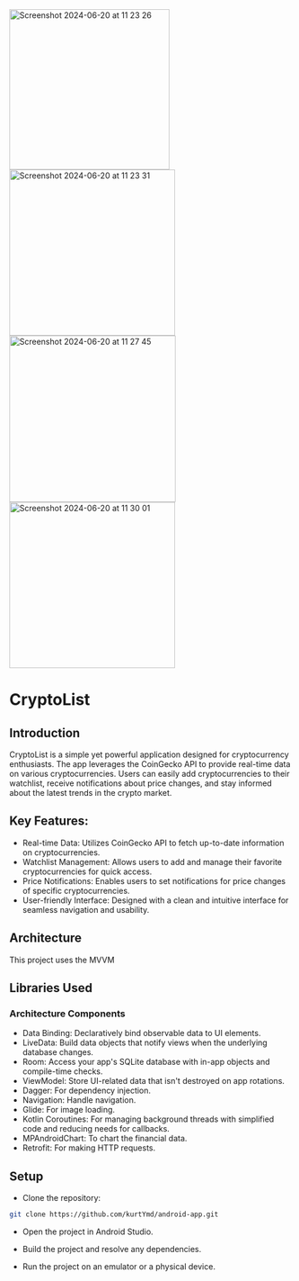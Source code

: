 
<img width="285" alt="Screenshot 2024-06-20 at 11 23 26" src="https://github.com/kurtYmd/android-app/assets/86467744/af3e077c-a51f-4ba5-8b9a-06c3ef8487b7">
<img width="295" alt="Screenshot 2024-06-20 at 11 23 31" src="https://github.com/kurtYmd/android-app/assets/86467744/53b14d71-109c-47e2-980a-76b92c3e1e86">
<img width="296" alt="Screenshot 2024-06-20 at 11 27 45" src="https://github.com/kurtYmd/android-app/assets/86467744/c6cf5a2f-ee36-424f-a972-e05cda4b11e1">
<img width="295" alt="Screenshot 2024-06-20 at 11 30 01" src="https://github.com/kurtYmd/android-app/assets/86467744/7c03f081-a957-4357-887d-7f72f278915a">

# CryptoList

## Introduction


CryptoList is a simple yet powerful application designed for cryptocurrency enthusiasts. The app leverages the CoinGecko API to provide real-time data on various cryptocurrencies. Users can easily add cryptocurrencies to their watchlist, receive notifications about price changes, and stay informed about the latest trends in the crypto market.

## Key Features:
* Real-time Data: Utilizes CoinGecko API to fetch up-to-date information on cryptocurrencies.
* Watchlist Management: Allows users to add and manage their favorite cryptocurrencies for quick access.
* Price Notifications: Enables users to set notifications for price changes of specific cryptocurrencies.
* User-friendly Interface: Designed with a clean and intuitive interface for seamless navigation and usability.

## Architecture

This project uses the MVVM


## Libraries Used

### Architecture Components
* Data Binding: Declaratively bind observable data to UI elements.
* LiveData: Build data objects that notify views when the underlying database changes.
* Room: Access your app's SQLite database with in-app objects and compile-time checks.
* ViewModel: Store UI-related data that isn't destroyed on app rotations. 
* Dagger: For dependency injection.
* Navigation: Handle navigation.
* Glide: For image loading.
* Kotlin Coroutines: For managing background threads with simplified code and reducing needs for callbacks.
* MPAndroidChart: To chart the financial data.
* Retrofit: For making HTTP requests.


## Setup

* Clone the repository:
```bash
git clone https://github.com/kurtYmd/android-app.git
```


* Open the project in Android Studio.

* Build the project and resolve any dependencies.

* Run the project on an emulator or a physical device.
